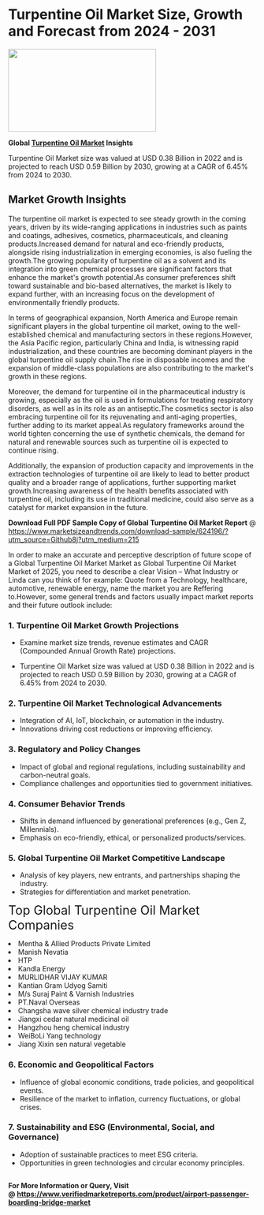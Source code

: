 <H1>Turpentine Oil Market Size, Growth and Forecast from 2024 - 2031</H1><img class="aligncenter size-medium wp-image-584254" src="https://thirdeyenews.in/wp-content/uploads/2024/09/Global-Market-Research-300x168.jpeg" alt="" width="300" height="168" /><p><strong>Global&nbsp;<a href="https://www.marketsizeandtrends.com/download-sample/624196/?utm_source=Github8j?utm_medium=215">Turpentine Oil Market</a> Insights</strong></p><p>Turpentine Oil Market size was valued at USD 0.38 Billion in 2022 and is projected to reach USD 0.59 Billion by 2030, growing at a CAGR of 6.45% from 2024 to 2030.</p><p><h2>Market Growth Insights</h2> <p>The turpentine oil market is expected to see steady growth in the coming years, driven by its wide-ranging applications in industries such as paints and coatings, adhesives, cosmetics, pharmaceuticals, and cleaning products.Increased demand for natural and eco-friendly products, alongside rising industrialization in emerging economies, is also fueling the growth.The growing popularity of turpentine oil as a solvent and its integration into green chemical processes are significant factors that enhance the market's growth potential.As consumer preferences shift toward sustainable and bio-based alternatives, the market is likely to expand further, with an increasing focus on the development of environmentally friendly products.</p> <p>In terms of geographical expansion, North America and Europe remain significant players in the global turpentine oil market, owing to the well-established chemical and manufacturing sectors in these regions.However, the Asia Pacific region, particularly China and India, is witnessing rapid industrialization, and these countries are becoming dominant players in the global turpentine oil supply chain.The rise in disposable incomes and the expansion of middle-class populations are also contributing to the market's growth in these regions.</p> <p>Moreover, the demand for turpentine oil in the pharmaceutical industry is growing, especially as the oil is used in formulations for treating respiratory disorders, as well as in its role as an antiseptic.The cosmetics sector is also embracing turpentine oil for its rejuvenating and anti-aging properties, further adding to its market appeal.As regulatory frameworks around the world tighten concerning the use of synthetic chemicals, the demand for natural and renewable sources such as turpentine oil is expected to continue rising.</p> <p>Additionally, the expansion of production capacity and improvements in the extraction technologies of turpentine oil are likely to lead to better product quality and a broader range of applications, further supporting market growth.Increasing awareness of the health benefits associated with turpentine oil, including its use in traditional medicine, could also serve as a catalyst for market expansion in the future.</p> <p><span class=""><strong>Download Full PDF Sample Copy of Global Turpentine Oil Market Report</strong> @ <a href="https://www.marketsizeandtrends.com/download-sample/624196/?utm_source=Github8j?utm_medium=215" target="_blank">https://www.marketsizeandtrends.com/download-sample/624196/?utm_source=Github8j?utm_medium=215</a></span></p><p>In order to make an accurate and perceptive description of future scope of a Global&nbsp;Turpentine Oil Market Market as Global&nbsp;Turpentine Oil Market Market of 2025, you need to describe a clear Vision &ndash; What Industry or Linda can you think of for example: Quote from a Technology, healthcare, automotive, renewable energy, name the market you are Reffering to.However, some general trends and factors usually impact market reports and their future outlook include:</p><h3>1.&nbsp;<strong>Turpentine Oil Market Growth Projections</strong></h3><ul><li>Examine market size trends, revenue estimates and CAGR (Compounded Annual Growth Rate) projections.</li><li><p>Turpentine Oil Market size was valued at USD 0.38 Billion in 2022 and is projected to reach USD 0.59 Billion by 2030, growing at a CAGR of 6.45% from 2024 to 2030.</p></li></ul><h3>2.&nbsp;<strong>Turpentine Oil Market Technological Advancements</strong></h3><ul><li>Integration of AI, IoT, blockchain, or automation in the industry.</li><li>Innovations driving cost reductions or improving efficiency.</li></ul><h3>3.&nbsp;<strong>Regulatory and Policy Changes</strong></h3><ul><li>Impact of global and regional regulations, including sustainability and carbon-neutral goals.</li><li>Compliance challenges and opportunities tied to government initiatives.</li></ul><h3>4.&nbsp;<strong>Consumer Behavior Trends</strong></h3><ul><li>Shifts in demand influenced by generational preferences (e.g., Gen Z, Millennials).</li><li>Emphasis on eco-friendly, ethical, or personalized products/services.</li></ul><h3>5.&nbsp;<strong>Global Turpentine Oil Market Competitive Landscape</strong></h3><ul><li>Analysis of key players, new entrants, and partnerships shaping the industry.</li><li>Strategies for differentiation and market penetration.</li></ul><p data-pm-slice="1 1 []"><span style="color: inherit; font-family: inherit; font-size: 25px;">Top Global Turpentine Oil Market Companies</span></p><div class="" data-test-id=""><p><li>Mentha & Allied Products Private Limited</li><li> Manish Nevatia</li><li> HTP</li><li> Kandla Energy</li><li> MURLIDHAR VIJAY KUMAR</li><li> Kantian Gram Udyog Samiti</li><li> M/s Suraj Paint & Varnish Industries</li><li> PT.Naval Overseas</li><li> Changsha wave silver chemical industry trade</li><li> Jiangxi cedar natural medicinal oil</li><li> Hangzhou heng chemical industry</li><li> WeiBoLi Yang technology</li><li> Jiang Xixin sen natural vegetable</li></p></div><h3>6.&nbsp;<strong>Economic and Geopolitical Factors</strong></h3><ul><li>Influence of global economic conditions, trade policies, and geopolitical events.</li><li>Resilience of the market to inflation, currency fluctuations, or global crises.</li></ul><h3>7.&nbsp;<strong>Sustainability and ESG (Environmental, Social, and Governance)</strong></h3><ul><li>Adoption of sustainable practices to meet ESG criteria.</li><li>Opportunities in green technologies and circular economy principles.</li></ul><h2><strong style="font-size: 14px;">For More Information or Query, Visit @&nbsp;</strong><a style="background-color: #ffffff; font-size: 14px;" href="https://www.marketsizeandtrends.com/report/turpentine-oil-market/" target="_blank">https://www.verifiedmarketreports.com/product/airport-passenger-boarding-bridge-market</a></h2>